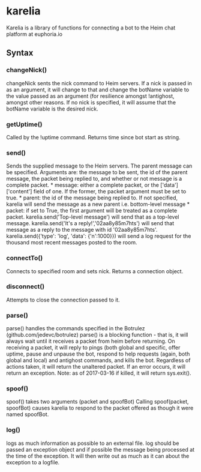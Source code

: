 karelia
======
 Karelia is a library of functions for connecting a bot to the Heim chat platform at euphoria.io 

Syntax
------
### changeNick()
 changeNick sents the nick command to Heim servers. If a nick is passed in as an argument, it will change to that and change the botName variable to the value passed as an argument (for resilience amongst !antighost, amongst other reasons. If no nick is specified, it will assume that the botName variable is the desired nick. 

### getUptime()
Called by the !uptime command. Returns time since bot start as string.

### send()
 Sends the supplied message to the Heim servers. The parent message can be specified. Arguments are: the message to be sent, the id of the parent message, the packet being replied to, and whether or not message is a complete packet. * message: either a complete packet, or the ['data']['content'] field of one. If the former, the packet argument must be set to true. * parent: the id of the message being replied to. If not specified, karelia will send the message as a new parent i.e. bottom-level message * packet: if set to True, the first argument will be treated as a complete packet. karelia.send('Top-level message') will send that as a top-level message. karelia.send('It's a reply!','02aa8y85m7hts') will send that message as a reply to the message with id '02aa8y85m7hts'. karelia.send({'type': 'log', 'data': {'n':1000}}) will send a log request for the thousand most recent messages posted to the room. 

### connectTo()
Connects to specified room and sets nick. Returns a connection object.

### disconnect()
Attempts to close the connection passed to it.

### parse()
 parse() handles the commands specified in the Botrulez (github.com/jedevc/botrulez) parse() is a blocking function - that is, it will always wait until it receives a packet from heim before returning. On receiving a packet, it will reply to pings (both global and specific, offer uptime, pause and unpause the bot, respond to help requests (again, both global and local) and antighost commands, and kills the bot. Regardless of actions taken, it will return the unaltered packet. If an error occurs, it will return an exception. Note: as of 2017-03-16 if killed, it will return sys.exit(). 

### spoof()
 spoof() takes two arguments (packet and spoofBot) Calling spoof(packet, spoofBot) causes karelia to respond to the packet offered as though it were named spoofBot. 

### log()
 logs as much information as possible to an external file. log should be passed an exception object and if possible the message being processed at the time of the exception. It will then write out as much as it can about the exception to a logfile. 

